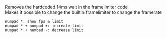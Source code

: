 Removes the hardcoded 14ms wait in the framelimiter code  
Makes it possible to change the builtin framelimiter to change the framerate  
```
numpad *: show fps & limit
numpad * + numpad +: increate limit
numpad * + numbad -: decrease limit
```

